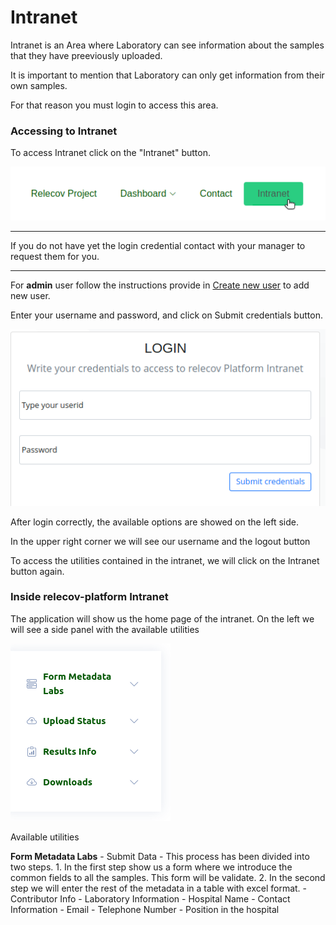 # Intranet

Intranet is an Area where Laboratory can see information about the samples that
they have preeviously uploaded.

It is important to mention that Laboratory can only get information from their
own samples.

For that reason you must login to access this area.


### Accessing to Intranet
To access Intranet click on the "Intranet" button.

![relecov-platform navbar](img/relecov_platform_navbar.png)

---

If you do not have yet the login credential contact with your manager to request
them for you.

---

For **admin** user follow the instructions provide in [Create new user](/documentation/createNewUSer) to add new user.




Enter your username and password, and click on Submit credentials button.

![relecov-platform login intranet](img/login_intranet.png)

After login correctly, the available options are showed on the left side.


In the upper right corner we will see our username and the logout button



To access the utilities contained in the intranet, we will click on the Intranet button again.

### Inside relecov-platform Intranet

The application will show us the home page of the intranet.
On the left we will see a side panel with the available utilities

![relecov-platform login intranet](img/intranet_side_bar.png)

Available utilities

**Form Metadata Labs**
    - Submit Data
    - This process has been divided into two steps.
      1. In the first step show us a form where we introduce the common fields to all the samples. This form will be validate.
      2. In the second step we will enter the rest of the metadata in a table with excel format.
    - Contributor Info
      - Laboratory Information
        - Hospital Name
      - Contact Information
        - Email
        - Telephone Number
        - Position in the hospital
